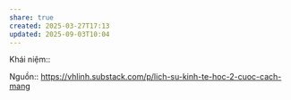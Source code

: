```yaml
---
share: true
created: 2025-03-27T17:13
updated: 2025-09-03T10:04
---
```

Khái niệm:: 

Nguồn:: https://vhlinh.substack.com/p/lich-su-kinh-te-hoc-2-cuoc-cach-mang